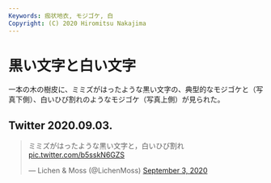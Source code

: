 ```yaml
---
Keywords: 痂状地衣, モジゴケ, 白 
Copyright: (C) 2020 Hiromitsu Nakajima
---
```


# 黒い文字と白い文字

一本の木の樹皮に、ミミズがはったような黒い文字の、典型的なモジゴケと（写真下側）、白いひび割れのようなモジゴケ（写真上側）が見られた。

## Twitter 2020.09.03.

<blockquote class="twitter-tweet"><p lang="ja" dir="ltr">ミミズがはったような黒い文字と，白いひび割れ <a href="https://t.co/b5sskN6GZS">pic.twitter.com/b5sskN6GZS</a></p>&mdash; Lichen &amp; Moss (@LichenMoss) <a href="https://twitter.com/LichenMoss/status/1301527325834579970?ref_src=twsrc%5Etfw">September 3, 2020</a></blockquote> <script async src="https://platform.twitter.com/widgets.js" charset="utf-8"></script> 
